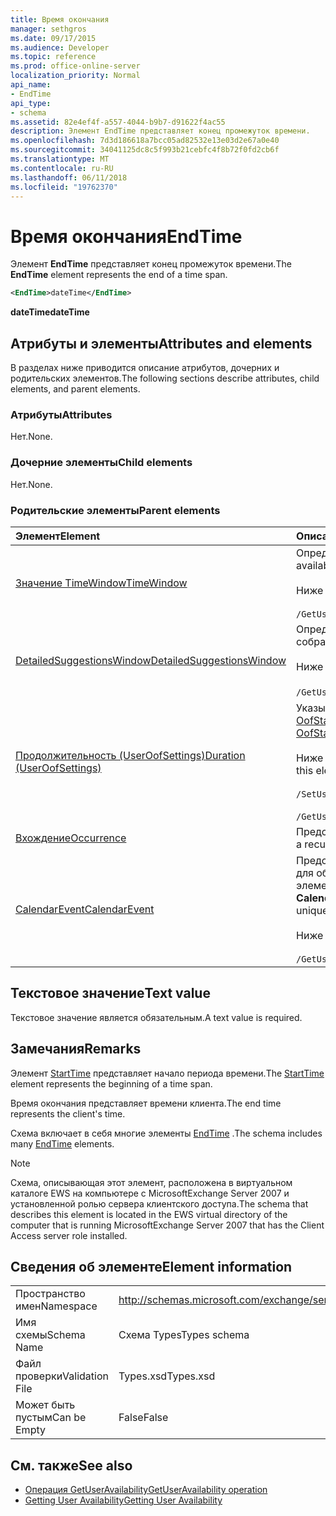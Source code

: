 ```yaml
---
title: Время окончания
manager: sethgros
ms.date: 09/17/2015
ms.audience: Developer
ms.topic: reference
ms.prod: office-online-server
localization_priority: Normal
api_name:
- EndTime
api_type:
- schema
ms.assetid: 82e4ef4f-a557-4044-b9b7-d91622f4ac55
description: Элемент EndTime представляет конец промежуток времени.
ms.openlocfilehash: 7d3d186618a7bcc05ad82532e13e03d2e67a0e40
ms.sourcegitcommit: 34041125dc8c5f993b21cebfc4f8b72f0fd2cb6f
ms.translationtype: MT
ms.contentlocale: ru-RU
ms.lasthandoff: 06/11/2018
ms.locfileid: "19762370"
---
```

# <a name="endtime"></a><span data-ttu-id="ebac7-103">Время окончания</span><span class="sxs-lookup"><span data-stu-id="ebac7-103">EndTime</span></span>

<span data-ttu-id="ebac7-104">Элемент **EndTime** представляет конец промежуток времени.</span><span class="sxs-lookup"><span data-stu-id="ebac7-104">The **EndTime** element represents the end of a time span.</span></span> 
  
```xml
<EndTime>dateTime</EndTime>
```

 <span data-ttu-id="ebac7-105">**dateTime**</span><span class="sxs-lookup"><span data-stu-id="ebac7-105">**dateTime**</span></span>
## <a name="attributes-and-elements"></a><span data-ttu-id="ebac7-106">Атрибуты и элементы</span><span class="sxs-lookup"><span data-stu-id="ebac7-106">Attributes and elements</span></span>

<span data-ttu-id="ebac7-107">В разделах ниже приводится описание атрибутов, дочерних и родительских элементов.</span><span class="sxs-lookup"><span data-stu-id="ebac7-107">The following sections describe attributes, child elements, and parent elements.</span></span>
  
### <a name="attributes"></a><span data-ttu-id="ebac7-108">Атрибуты</span><span class="sxs-lookup"><span data-stu-id="ebac7-108">Attributes</span></span>

<span data-ttu-id="ebac7-109">Нет.</span><span class="sxs-lookup"><span data-stu-id="ebac7-109">None.</span></span>
  
### <a name="child-elements"></a><span data-ttu-id="ebac7-110">Дочерние элементы</span><span class="sxs-lookup"><span data-stu-id="ebac7-110">Child elements</span></span>

<span data-ttu-id="ebac7-111">Нет.</span><span class="sxs-lookup"><span data-stu-id="ebac7-111">None.</span></span>
  
### <a name="parent-elements"></a><span data-ttu-id="ebac7-112">Родительские элементы</span><span class="sxs-lookup"><span data-stu-id="ebac7-112">Parent elements</span></span>

|<span data-ttu-id="ebac7-113">**Элемент**</span><span class="sxs-lookup"><span data-stu-id="ebac7-113">**Element**</span></span>|<span data-ttu-id="ebac7-114">**Описание**</span><span class="sxs-lookup"><span data-stu-id="ebac7-114">**Description**</span></span>|
|:-----|:-----|
|[<span data-ttu-id="ebac7-115">Значение TimeWindow</span><span class="sxs-lookup"><span data-stu-id="ebac7-115">TimeWindow</span></span>](timewindow.md) <br/> |<span data-ttu-id="ebac7-116">Определяет период времени, запрос пользователя сведений о доступности.</span><span class="sxs-lookup"><span data-stu-id="ebac7-116">Identifies the time span queried for the user availability information.</span></span><br/><br/> <span data-ttu-id="ebac7-117">Ниже приведен выражение XPath для этого элемента.</span><span class="sxs-lookup"><span data-stu-id="ebac7-117">The following is the XPath expression to this element:</span></span><br/><br/>  `/GetUserAvailabilityRequest/FreeBusyViewOptions/TimeWindow` <br/> |
|[<span data-ttu-id="ebac7-118">DetailedSuggestionsWindow</span><span class="sxs-lookup"><span data-stu-id="ebac7-118">DetailedSuggestionsWindow</span></span>](detailedsuggestionswindow.md) <br/> |<span data-ttu-id="ebac7-119">Определяет период времени, который будет опрошен на наличие подробные сведения о времени предложенного собрания.</span><span class="sxs-lookup"><span data-stu-id="ebac7-119">Identifies the time span that is queried for detailed information about suggested meeting times.</span></span><br/><br/> <span data-ttu-id="ebac7-120">Ниже приведен выражение XPath для этого элемента.</span><span class="sxs-lookup"><span data-stu-id="ebac7-120">The following is the XPath expression to this element:</span></span><br/><br/>  <span data-ttu-id="ebac7-121">`/GetUserAvailabilityRequest/SuggestionViewOptions/DetailedSuggestionsWindow`.</span><span class="sxs-lookup"><span data-stu-id="ebac7-121"></span></span>  <br/> |
|[<span data-ttu-id="ebac7-122">Продолжительность (UserOofSettings)</span><span class="sxs-lookup"><span data-stu-id="ebac7-122">Duration (UserOofSettings)</span></span>](duration-useroofsettings.md) <br/> | <span data-ttu-id="ebac7-123">Указывает, во время выполнения, для которого включен состояние об отсутствии на работе Office (OOF), если элемент [OofState](oofstate.md) задано значение **расписанию**.</span><span class="sxs-lookup"><span data-stu-id="ebac7-123">Specifies the duration for which the Out of Office (OOF) status is enabled if the [OofState](oofstate.md) element is set to **Scheduled**.</span></span>  <br/><br/>  <span data-ttu-id="ebac7-124">Ниже приведены возможные выражения XPath для этого элемента.</span><span class="sxs-lookup"><span data-stu-id="ebac7-124">The following are the possible XPath expressions to this element:</span></span><br/><br/>  `/SetUserOofSettingsRequest/UserOofSettings/Duration` <br/><br/>  `/GetUserOofSettingsResponse/OofSettings/Duration` <br/> |
|[<span data-ttu-id="ebac7-125">Вхождение</span><span class="sxs-lookup"><span data-stu-id="ebac7-125">Occurrence</span></span>](occurrence.md) <br/> |<span data-ttu-id="ebac7-126">Представляет измененной вхождения повторяющегося элемента календаря.</span><span class="sxs-lookup"><span data-stu-id="ebac7-126">Represents a single modified occurrence of a recurring calendar item.</span></span>  <br/> |
|[<span data-ttu-id="ebac7-127">CalendarEvent</span><span class="sxs-lookup"><span data-stu-id="ebac7-127">CalendarEvent</span></span>](calendarevent.md) <br/> |<span data-ttu-id="ebac7-128">Представляет вхождение элемента уникальный календаря.</span><span class="sxs-lookup"><span data-stu-id="ebac7-128">Represents a unique calendar item occurrence.</span></span> <span data-ttu-id="ebac7-129">Используется для обеспечения доступности запросы.</span><span class="sxs-lookup"><span data-stu-id="ebac7-129">This is used for Availability inquiries.</span></span> <span data-ttu-id="ebac7-130">Элемент **EndTime** является обязательным в элементе **CalendarEvent** .</span><span class="sxs-lookup"><span data-stu-id="ebac7-130">The **EndTime** element is required in the **CalendarEvent** element.</span></span> <span data-ttu-id="ebac7-131">Элемент **EndTime** в элементе **CalendarEvent** является уникальным для типа **CalendarEvent** .</span><span class="sxs-lookup"><span data-stu-id="ebac7-131">The **EndTime** element in the **CalendarEvent** element is unique to the **CalendarEvent** type.</span></span><br/><br/> <span data-ttu-id="ebac7-132">Ниже приведен выражение XPath для этого элемента.</span><span class="sxs-lookup"><span data-stu-id="ebac7-132">The following is the XPath expression to this element:</span></span><br/><br/>  `/GetUserAvailabilityResponse/FreeBusyResponseArray/FreeBusyResponse/FreeBusyView/CalendarEventArray/CalendarEvent[i]` <br/> |
   
## <a name="text-value"></a><span data-ttu-id="ebac7-133">Текстовое значение</span><span class="sxs-lookup"><span data-stu-id="ebac7-133">Text value</span></span>

<span data-ttu-id="ebac7-134">Текстовое значение является обязательным.</span><span class="sxs-lookup"><span data-stu-id="ebac7-134">A text value is required.</span></span>
  
## <a name="remarks"></a><span data-ttu-id="ebac7-135">Замечания</span><span class="sxs-lookup"><span data-stu-id="ebac7-135">Remarks</span></span>

<span data-ttu-id="ebac7-136">Элемент [StartTime](starttime.md) представляет начало периода времени.</span><span class="sxs-lookup"><span data-stu-id="ebac7-136">The [StartTime](starttime.md) element represents the beginning of a time span.</span></span> 
  
<span data-ttu-id="ebac7-137">Время окончания представляет времени клиента.</span><span class="sxs-lookup"><span data-stu-id="ebac7-137">The end time represents the client's time.</span></span>
  
<span data-ttu-id="ebac7-138">Схема включает в себя многие элементы [EndTime](endtime.md) .</span><span class="sxs-lookup"><span data-stu-id="ebac7-138">The schema includes many [EndTime](endtime.md) elements.</span></span> 
  
> [!NOTE]
> <span data-ttu-id="ebac7-139">Схема, описывающая этот элемент, расположена в виртуальном каталоге EWS на компьютере с MicrosoftExchange Server 2007 и установленной ролью сервера клиентского доступа.</span><span class="sxs-lookup"><span data-stu-id="ebac7-139">The schema that describes this element is located in the EWS virtual directory of the computer that is running MicrosoftExchange Server 2007 that has the Client Access server role installed.</span></span> 
  
## <a name="element-information"></a><span data-ttu-id="ebac7-140">Сведения об элементе</span><span class="sxs-lookup"><span data-stu-id="ebac7-140">Element information</span></span>

|||
|:-----|:-----|
|<span data-ttu-id="ebac7-141">Пространство имен</span><span class="sxs-lookup"><span data-stu-id="ebac7-141">Namespace</span></span>  <br/> |http://schemas.microsoft.com/exchange/services/2006/types  <br/> |
|<span data-ttu-id="ebac7-142">Имя схемы</span><span class="sxs-lookup"><span data-stu-id="ebac7-142">Schema Name</span></span>  <br/> |<span data-ttu-id="ebac7-143">Схема Types</span><span class="sxs-lookup"><span data-stu-id="ebac7-143">Types schema</span></span>  <br/> |
|<span data-ttu-id="ebac7-144">Файл проверки</span><span class="sxs-lookup"><span data-stu-id="ebac7-144">Validation File</span></span>  <br/> |<span data-ttu-id="ebac7-145">Types.xsd</span><span class="sxs-lookup"><span data-stu-id="ebac7-145">Types.xsd</span></span>  <br/> |
|<span data-ttu-id="ebac7-146">Может быть пустым</span><span class="sxs-lookup"><span data-stu-id="ebac7-146">Can be Empty</span></span>  <br/> |<span data-ttu-id="ebac7-147">False</span><span class="sxs-lookup"><span data-stu-id="ebac7-147">False</span></span>  <br/> |
   
## <a name="see-also"></a><span data-ttu-id="ebac7-148">См. также</span><span class="sxs-lookup"><span data-stu-id="ebac7-148">See also</span></span>

- [<span data-ttu-id="ebac7-149">Операция GetUserAvailability</span><span class="sxs-lookup"><span data-stu-id="ebac7-149">GetUserAvailability operation</span></span>](getuseravailability-operation.md)
- [<span data-ttu-id="ebac7-150">Getting User Availability</span><span class="sxs-lookup"><span data-stu-id="ebac7-150">Getting User Availability</span></span>](http://msdn.microsoft.com/library/d4133fcb-9b0f-4e6b-aadf-a389da83516a%28Office.15%29.aspx)

